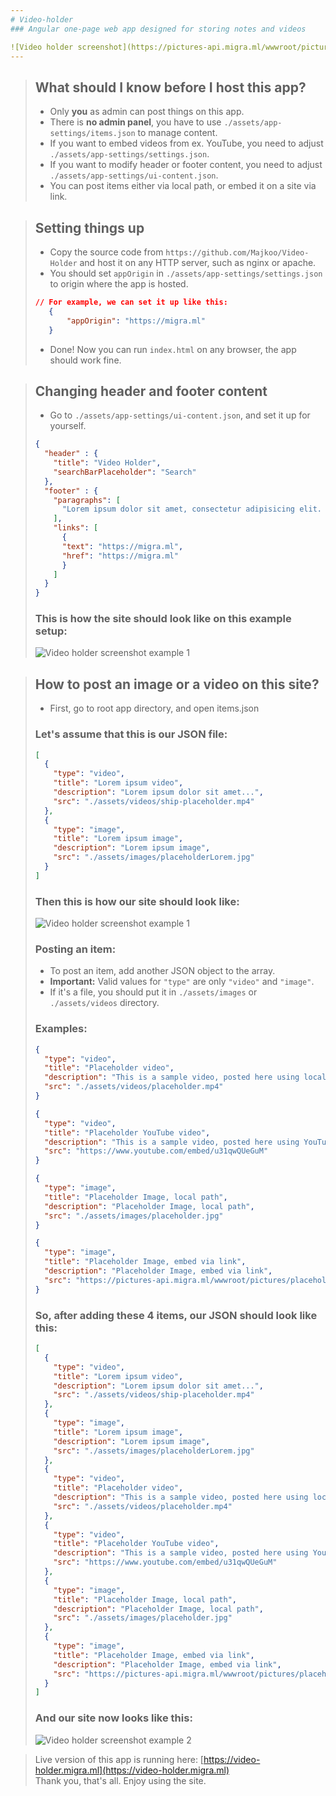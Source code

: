 ```yaml
---
# Video-holder
### Angular one-page web app designed for storing notes and videos

![Video holder screenshot](https://pictures-api.migra.ml/wwwroot/pictures/video-holder-ss.png)
---
```


> ## What should I know before I host this app?
> * Only **you** as admin can post things on this app.
> * There is **no admin panel**, you have to use `./assets/app-settings/items.json` to manage content.
> * If you want to embed videos from ex. YouTube, you need to adjust `./assets/app-settings/settings.json`.
> * If you want to modify header or footer content, you need to adjust `./assets/app-settings/ui-content.json`.
> * You can post items either via local path, or embed it on a site via link.



> ## Setting things up
> * Copy the source code from `https://github.com/Majkoo/Video-Holder` and host it on any HTTP server, such as nginx or apache.
> * You should set `appOrigin` in `./assets/app-settings/settings.json` to origin where the app is hosted. <br>
>```json
>// For example, we can set it up like this:
>    { 
>        "appOrigin": "https://migra.ml"
>    }
>```
> * Done! Now you can run `index.html` on any browser, the app should work fine. 

> ## Changing header and footer content
> * Go to `./assets/app-settings/ui-content.json`, and set it up for yourself.
>```json
> {
>   "header" : {
>     "title": "Video Holder",
>     "searchBarPlaceholder": "Search"
>   },
>   "footer" : {
>     "paragraphs": [
>       "Lorem ipsum dolor sit amet, consectetur adipisicing elit. Quas, veritatis!"
>     ],
>     "links": [
>       {
>       "text": "https://migra.ml",
>       "href": "https://migra.ml"
>       }
>     ]
>   }
> }
>```
> ### This is how the site should look like on this example setup:
> ![Video holder screenshot example 1](https://pictures-api.migra.ml/wwwroot/pictures/video-holder-ss-ex1.png)

> ## How to post an image or a video on this site?
> * First, go to root app directory, and open items.json
> ### Let's assume that this is our JSON file:
> ```json
> [
>   {
>     "type": "video",
>     "title": "Lorem ipsum video",
>     "description": "Lorem ipsum dolor sit amet...",
>     "src": "./assets/videos/ship-placeholder.mp4"
>   },
>   {
>     "type": "image",
>     "title": "Lorem ipsum image",
>     "description": "Lorem ipsum image",
>     "src": "./assets/images/placeholderLorem.jpg"
>   }
> ]
> ```
> ### Then this is how our site should look like:
> ![Video holder screenshot example 1](https://pictures-api.migra.ml/wwwroot/pictures/video-holder-ss-ex1.png)
> ### Posting an item:
> * To post an item, add another JSON object to the array.
> * **Important:** Valid values for `"type"` are only `"video"` and `"image"`.
> * If it's a file, you should put it in `./assets/images` or `./assets/videos` directory.
> ### Examples:
> ```json
> {
>   "type": "video",
>   "title": "Placeholder video",
>   "description": "This is a sample video, posted here using local source path",
>   "src": "./assets/videos/placeholder.mp4"
> }
> ```
> ```json
> {
>   "type": "video",
>   "title": "Placeholder YouTube video",
>   "description": "This is a sample video, posted here using YouTube embed link",
>   "src": "https://www.youtube.com/embed/u31qwQUeGuM"
> }
> ```
> ```json
> {
>   "type": "image",
>   "title": "Placeholder Image, local path",
>   "description": "Placeholder Image, local path",
>   "src": "./assets/images/placeholder.jpg"
> }
> ```
> ```json
> {
>   "type": "image",
>   "title": "Placeholder Image, embed via link",
>   "description": "Placeholder Image, embed via link",
>   "src": "https://pictures-api.migra.ml/wwwroot/pictures/placehold-img1.jpg"
> }
> ```
> ### So, after adding these 4 items, our JSON should look like this:
> ```json
> [
>   {
>     "type": "video",
>     "title": "Lorem ipsum video",
>     "description": "Lorem ipsum dolor sit amet...",
>     "src": "./assets/videos/ship-placeholder.mp4"
>   },
>   {
>     "type": "image",
>     "title": "Lorem ipsum image",
>     "description": "Lorem ipsum image",
>     "src": "./assets/images/placeholderLorem.jpg"
>   },
>   {
>     "type": "video",
>     "title": "Placeholder video",
>     "description": "This is a sample video, posted here using local source path",
>     "src": "./assets/videos/placeholder.mp4"
>   },
>   {
>     "type": "video",
>     "title": "Placeholder YouTube video",
>     "description": "This is a sample video, posted here using YouTube embed link",
>     "src": "https://www.youtube.com/embed/u31qwQUeGuM"
>   },
>   {
>     "type": "image",
>     "title": "Placeholder Image, local path",
>     "description": "Placeholder Image, local path",
>     "src": "./assets/images/placeholder.jpg"
>   },
>   {
>     "type": "image",
>     "title": "Placeholder Image, embed via link",
>     "description": "Placeholder Image, embed via link",
>     "src": "https://pictures-api.migra.ml/wwwroot/pictures/placehold-img1.jpg"
>   }
> ]
> ```
> ### And our site now looks like this:
> ![Video holder screenshot example 2](https://pictures-api.migra.ml/wwwroot/pictures/video-holder-ss-ex2.png)

>Live version of this app is running here: [https://video-holder.migra.ml](https://video-holder.migra.ml) <br>
>Thank you, that's all. Enjoy using the site.
